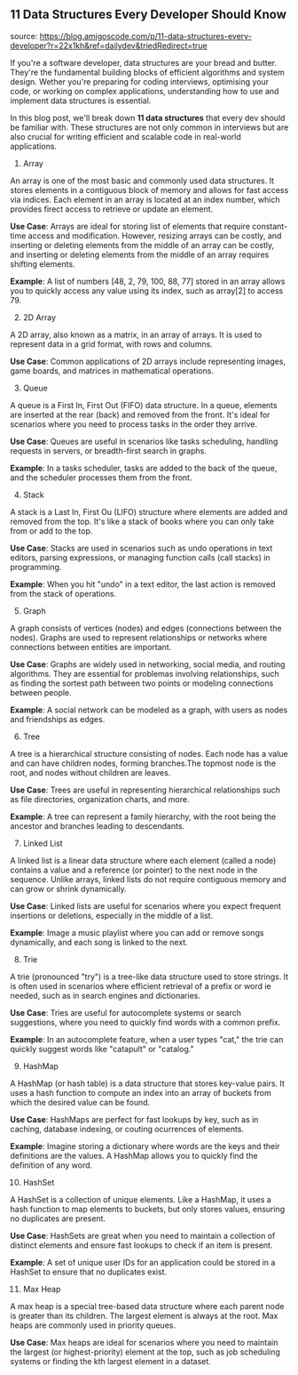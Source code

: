 ## 11 Data Structures Every Developer Should Know

source: https://blog.amigoscode.com/p/11-data-structures-every-developer?r=22x1kh&ref=dailydev&triedRedirect=true

If you're a software developer, data structures are your bread and butter. They're the fundamental building blocks of efficient algorithms and system design. Wether you're preparing for coding interviews, optimising your code, or working on complex applications, understanding how to use and implement data structures is essential.

In this blog post, we'll break down **11 data structures** that every dev should be familiar with. These structures are not only common in interviews but are also crucial for writing efficient and scalable code in real-world applications.

1. Array

An array is one of the most basic and commonly used data structures. It stores elements in a contiguous block of memory and allows for fast access via indices. Each element in an array is located at an index number, which provides firect access to retrieve or update an element.

**Use Case**: Arrays are ideal for storing list of elements that require constant-time access and modification. However, resizing arrays can be costly, and inserting or deleting elements from the middle of an array can be costly, and inserting or deleting elements from the middle of an array requires shifting elements.

**Example**: A list of numbers [48, 2, 79, 100, 88, 77] stored in an array allows you to quickly access any value using its index, such as array[2] to access 79.

2. 2D Array

A 2D array, also known as a matrix, in an array of arrays. It is used to represent data in a grid format, with rows and columns.

**Use Case**: Common applications of 2D arrays include representing images, game boards, and matrices in mathematical operations.

3. Queue

A queue is a First In, First Out (FIFO) data structure. In a queue, elements are inserted at the rear (back) and removed from the front. It's ideal for scenarios where you need to process tasks in the order they arrive.

**Use Case**: Queues are useful in scenarios like tasks scheduling, handling requests in servers, or breadth-first search in graphs.

**Example**: In a tasks scheduler, tasks are added to the back of the queue, and the scheduler processes them from the front.

4. Stack

A stack is a Last In, First Ou (LIFO) structure where elements are added and removed from the top. It's like a stack of books where you can only take from or add to the top.

**Use Case**: Stacks are used in scenarios such as undo operations in text editors, parsing expressions, or managing function calls (call stacks) in programming.

**Example**: When you hit "undo" in a text editor, the last action is removed from the stack of operations.

5. Graph

A graph consists of vertices (nodes) and edges (connections between the nodes). Graphs are used to represent relationships or networks where connections between entities are important.

**Use Case**: Graphs are widely used in networking, social media, and routing algorithms.
They are essential for problemas involving relationships, such as finding the sortest path between two points or modeling connections between people.

**Example**: A social network can be modeled as a graph, with users as nodes and friendships as edges.

6. Tree

A tree is a hierarchical structure consisting of nodes. Each node has a value and can have children nodes, forming branches.The topmost node is the root, and nodes without children are leaves.

**Use Case**: Trees are useful in representing hierarchical relationships such as file directories, organization charts, and more.

**Example**: A tree can represent a family hierarchy, with the root being the ancestor and branches leading to descendants.

7. Linked List

A linked list is a linear data structure where each element (called a node) contains a value and a reference (or pointer) to the next node in the sequence. Unlike arrays, linked lists do not require contiguous memory and can grow or shrink dynamically.

**Use Case**: Linked lists are useful for scenarios where you expect frequent insertions or deletions, especially in the middle of a list.

**Example**: Image a music playlist where you can add or remove songs dynamically, and each song is linked to the next.

8. Trie

A trie (pronounced "try") is a tree-like data structure used to store strings. It is often used in scenarios where efficient retrieval of a prefix or word ie needed, such as in search engines and dictionaries.

**Use Case**: Tries are useful for autocomplete systems or search suggestions, where you need to quickly find words with a common prefix.

**Example**: In an autocomplete feature, when a user types "cat," the trie can quickly suggest words like "catapult" or "catalog."

9. HashMap

A HashMap (or hash table) is a data structure that stores key-value pairs. It uses a hash function to compute an index into an array of buckets from which the desired value can be found.

**Use Case**: HashMaps are perfect for fast lookups by key, such as in caching, database indexing, or couting ocurrences of elements.

**Example**: Imagine storing a dictionary where words are the keys and their definitions are the values. A HashMap allows you to quickly find the definition of any word.

10. HashSet

A HashSet is a collection of unique elements. Like a HashMap, it uses a hash function to map elements to buckets, but only stores values, ensuring no duplicates are present.

**Use Case**: HashSets are great when you need to maintain a collection of distinct elements and ensure fast lookups to check if an item is present.

**Example**: A set of unique user IDs for an application could be stored in a HashSet to ensure that no duplicates exist.

11. Max Heap

A max heap is a special tree-based data structure where each parent node is greater than its children. The largest element is always at the root. Max heaps are commonly used in priority queues.

**Use Case**: Max heaps are ideal for scenarios where you need to maintain the largest (or highest-priority) element at the top, such as job scheduling systems or finding the kth largest element in a dataset.